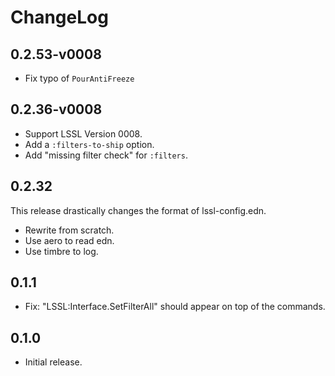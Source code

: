 # ChangeLog
## 0.2.53-v0008
- Fix typo of `PourAntiFreeze`
## 0.2.36-v0008
- Support LSSL Version 0008.
- Add a `:filters-to-ship` option.
- Add "missing filter check" for `:filters`.
## 0.2.32
This release drastically changes the format of lssl-config.edn.
- Rewrite from scratch.
- Use aero to read edn.
- Use timbre to log.
## 0.1.1
- Fix: "LSSL:Interface.SetFilterAll" should appear on top of the commands.
## 0.1.0
- Initial release.
